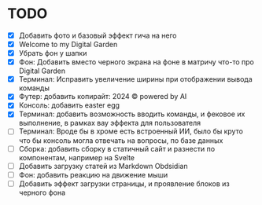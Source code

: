 # TODO
- [x] Добавить фото и базовый эффект гича на него
- [x] Welcome to my Digital Garden
- [x] Убрать фон у шапки
- [x] Фон: Добавить вместо черного экрана на фоне в матричу что-то про Digital Garden
- [x] Терминал: Исправить увеличение ширины при отображении вывода команды
- [x] Футер: добавить копирайт: 2024 © powered by AI
- [x] Консоль: добавить easter egg
- [x] Терминал: добавить возможность вводить команды, и фековое их выполнение, в рамках вау эффекта для пользователя
- [ ] Терминал: Вроде бы в хроме есть встроенный ИИ, было бы круто что бы консоль могла отвечать на вопросы, по базе данных
- [ ] Сборка: добавить сборку в статичный сайт и разнести по компонентам, например на Svelte
- [ ] Добавить загрузку статей из Markdown Obdsidian
- [ ] Фон: добавить реакцию на движение мыши
- [ ] Добавить эффект загрузки страницы, и проявление блоков из черного фона